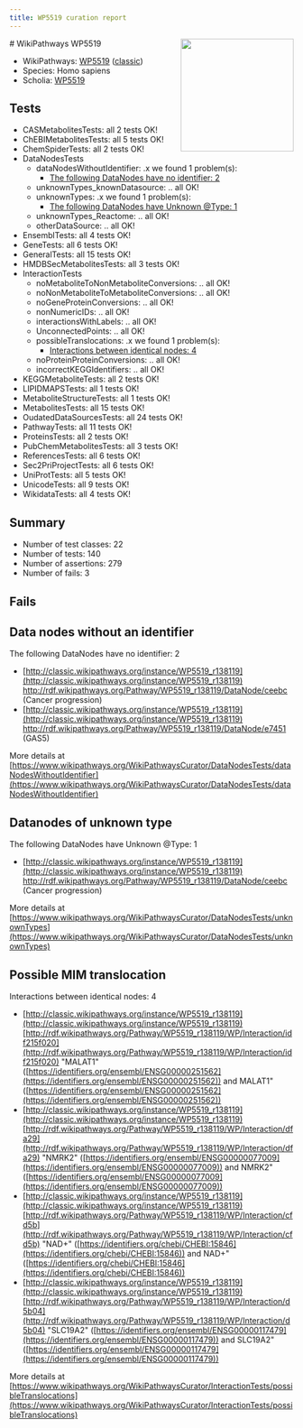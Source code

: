 ```yaml
---
title: WP5519 curation report
---
```


<img style="float: right; width: 200px" src="https://upload.wikimedia.org/wikipedia/commons/thumb/8/83/Wplogo_with_text_500.png/640px-Wplogo_with_text_500.png" />
# WikiPathways WP5519

* WikiPathways: [WP5519](https://wikipathways.org/pathways/WP5519) ([classic](https://classic.wikipathways.org/instance/WP5519))
* Species: Homo sapiens
* Scholia: [WP5519](https://scholia.toolforge.org/wikipathways/WP5519)
## Tests
* CASMetabolitesTests: all 2 tests OK!
* ChEBIMetabolitesTests: all 5 tests OK!
* ChemSpiderTests: all 2 tests OK!
* DataNodesTests
    * dataNodesWithoutIdentifier: .x we found 1 problem(s):
        * [The following DataNodes have no identifier: 2](#d2d32fa1)
    * unknownTypes_knownDatasource: .. all OK!
    * unknownTypes: .x we found 1 problem(s):
        * [The following DataNodes have Unknown @Type: 1](#839973df)
    * unknownTypes_Reactome: .. all OK!
    * otherDataSource: .. all OK!
* EnsemblTests: all 4 tests OK!
* GeneTests: all 6 tests OK!
* GeneralTests: all 15 tests OK!
* HMDBSecMetabolitesTests: all 3 tests OK!
* InteractionTests
    * noMetaboliteToNonMetaboliteConversions: .. all OK!
    * noNonMetaboliteToMetaboliteConversions: .. all OK!
    * noGeneProteinConversions: .. all OK!
    * nonNumericIDs: .. all OK!
    * interactionsWithLabels: .. all OK!
    * UnconnectedPoints: .. all OK!
    * possibleTranslocations: .x we found 1 problem(s):
        * [Interactions between identical nodes: 4](#1c118209)
    * noProteinProteinConversions: .. all OK!
    * incorrectKEGGIdentifiers: .. all OK!
* KEGGMetaboliteTests: all 2 tests OK!
* LIPIDMAPSTests: all 1 tests OK!
* MetaboliteStructureTests: all 1 tests OK!
* MetabolitesTests: all 15 tests OK!
* OudatedDataSourcesTests: all 24 tests OK!
* PathwayTests: all 11 tests OK!
* ProteinsTests: all 2 tests OK!
* PubChemMetabolitesTests: all 3 tests OK!
* ReferencesTests: all 6 tests OK!
* Sec2PriProjectTests: all 6 tests OK!
* UniProtTests: all 5 tests OK!
* UnicodeTests: all 9 tests OK!
* WikidataTests: all 4 tests OK!


## Summary

* Number of test classes: 22
* Number of tests: 140
* Number of assertions: 279
* Number of fails: 3

## Fails

<a name="d2d32fa1" />

## Data nodes without an identifier

The following DataNodes have no identifier: 2

* [http://classic.wikipathways.org/instance/WP5519_r138119](http://classic.wikipathways.org/instance/WP5519_r138119) http://rdf.wikipathways.org/Pathway/WP5519_r138119/DataNode/ceebc (Cancer progression)
* [http://classic.wikipathways.org/instance/WP5519_r138119](http://classic.wikipathways.org/instance/WP5519_r138119) http://rdf.wikipathways.org/Pathway/WP5519_r138119/DataNode/e7451 (GAS5)


More details at [https://www.wikipathways.org/WikiPathwaysCurator/DataNodesTests/dataNodesWithoutIdentifier](https://www.wikipathways.org/WikiPathwaysCurator/DataNodesTests/dataNodesWithoutIdentifier)

<a name="839973df" />

## Datanodes of unknown type

The following DataNodes have Unknown @Type: 1

* [http://classic.wikipathways.org/instance/WP5519_r138119](http://classic.wikipathways.org/instance/WP5519_r138119) http://rdf.wikipathways.org/Pathway/WP5519_r138119/DataNode/ceebc (Cancer progression)


More details at [https://www.wikipathways.org/WikiPathwaysCurator/DataNodesTests/unknownTypes](https://www.wikipathways.org/WikiPathwaysCurator/DataNodesTests/unknownTypes)

<a name="1c118209" />

## Possible MIM translocation

Interactions between identical nodes: 4

* [http://classic.wikipathways.org/instance/WP5519_r138119](http://classic.wikipathways.org/instance/WP5519_r138119) [http://rdf.wikipathways.org/Pathway/WP5519_r138119/WP/Interaction/idf215f020](http://rdf.wikipathways.org/Pathway/WP5519_r138119/WP/Interaction/idf215f020) "MALAT1" ([https://identifiers.org/ensembl/ENSG00000251562](https://identifiers.org/ensembl/ENSG00000251562)) and 
MALAT1" ([https://identifiers.org/ensembl/ENSG00000251562](https://identifiers.org/ensembl/ENSG00000251562))
* [http://classic.wikipathways.org/instance/WP5519_r138119](http://classic.wikipathways.org/instance/WP5519_r138119) [http://rdf.wikipathways.org/Pathway/WP5519_r138119/WP/Interaction/dfa29](http://rdf.wikipathways.org/Pathway/WP5519_r138119/WP/Interaction/dfa29) "NMRK2" ([https://identifiers.org/ensembl/ENSG00000077009](https://identifiers.org/ensembl/ENSG00000077009)) and 
NMRK2" ([https://identifiers.org/ensembl/ENSG00000077009](https://identifiers.org/ensembl/ENSG00000077009))
* [http://classic.wikipathways.org/instance/WP5519_r138119](http://classic.wikipathways.org/instance/WP5519_r138119) [http://rdf.wikipathways.org/Pathway/WP5519_r138119/WP/Interaction/cfd5b](http://rdf.wikipathways.org/Pathway/WP5519_r138119/WP/Interaction/cfd5b) "NAD+" ([https://identifiers.org/chebi/CHEBI:15846](https://identifiers.org/chebi/CHEBI:15846)) and 
NAD+" ([https://identifiers.org/chebi/CHEBI:15846](https://identifiers.org/chebi/CHEBI:15846))
* [http://classic.wikipathways.org/instance/WP5519_r138119](http://classic.wikipathways.org/instance/WP5519_r138119) [http://rdf.wikipathways.org/Pathway/WP5519_r138119/WP/Interaction/d5b04](http://rdf.wikipathways.org/Pathway/WP5519_r138119/WP/Interaction/d5b04) "SLC19A2" ([https://identifiers.org/ensembl/ENSG00000117479](https://identifiers.org/ensembl/ENSG00000117479)) and 
SLC19A2" ([https://identifiers.org/ensembl/ENSG00000117479](https://identifiers.org/ensembl/ENSG00000117479))


More details at [https://www.wikipathways.org/WikiPathwaysCurator/InteractionTests/possibleTranslocations](https://www.wikipathways.org/WikiPathwaysCurator/InteractionTests/possibleTranslocations)

